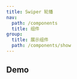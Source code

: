 ```yaml
---
title: Swiper 轮播
nav:
  path: /components
  title: 组件
group:
  title: 展示组件
  path: /components/show
---
```


## Demo

<code src="./demos/index.tsx"></code>
